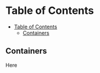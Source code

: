 # Table of Contents

- [Table of Contents](#table-of-contents)
  - [Containers](#containers)



## Containers

Here